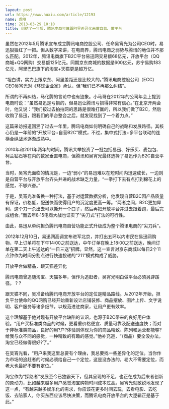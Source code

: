 ```yaml
---
layout: post
url: https://www.huxiu.com/article/12193
name: 虎嗅
time: 2013-03-29 10:10
title: 纠结了一年后，腾讯电商打算跟阿里差异化来做自营、做平台
---
```

虽然在2012年5月腾讯宣布成立腾讯电商控股公司、任命吴宵光为公司CEO时，易迅狠狠红了一把。但从数字来讲，在电商界，腾讯电商之弱势与腾讯的地位并不那么匹配。2012年，腾讯电商旗下B2C平台易迅网交易额68亿元，开放平台（QQ商城+QQ网购）交易额125亿元。同期京东商城的数据是600亿元，苏宁易购183亿元，阿里巴巴旗下的淘宝+天猫更是超万亿。

“坦白讲，实力上跟京东、阿里差距还是比较大的。”腾讯电商控股公司（ECC）CEO吴宵光对《环球企业家》承认，但“我们已不再那么纠结”。

所谓的不再纠结，马化腾的言论中也有迹象。小马哥在2012年的公司年会上提到电商时说：“虽然易迅是亏损的，但易迅让腾讯亏损得非常有信心。”在北京开两会时，他又说：“我们按过去拍拍网的思路是很难打赢的，所以我们做了B2C，然后收购了易迅，跟我们的平台整合之后，就发现找到了一个着力点。”

这篇采访报道回溯了过去一年里，腾讯电商如何明确自己的战略和发展路径。其核心仍是一年前的“开放平台+自营B2C”模式，不过，集中式打法+多平台联动的连横合纵战术逐渐成熟中。

2010年和2011年两年的时间，腾讯大举投资了一批包括易迅、好乐买、麦包包、柯兰钻石等在内的数家垂直电商，但腾讯和吴宵光最终选择了易迅作为B2C自营平台。

当时，吴宵光面临的情况是，一边“弱小”的易迅难以在短时间内迅速成长，一边则是自营平台与开放平台齐头并进的战术缺乏力量，“一拳打下去有点打到棉花上的感觉，不够兴奋。”

于是，吴宵光准备换一种打法，基于对运营数据分析，他发现自营B2C因产品质量有保证，价格低，配送快而使得用户的沉淀度更高一筹。“两者之间，B2C更加犀利，这个刀一杀出去可以撕开一个口子，然后再把开放平台并过去跟着跑，最后完成组合。”而去年8·15电商大战也证实了“尖刀式”打法的可行性。

由此，易迅从单纯担负腾讯电商自营功能正式升级成为整个腾讯电商的“尖刀兵”。

2012年12月10日，易迅网高调宣布进军北京，并打出五环以内市民在易迅网购物，早上订单将在下午14:00之前送达，中午订单在晚上18:00之前送达，晚间订单在第二天上午送达的“一日三送”招牌。显然，这一宣言对京东商城以每日2个11点钟作为时间分割点进行快速投递的“211”模式构成了威胁。

开放平台做精品，跟天猫差异化

腾讯电商曾追随淘宝、天猫多年，但作为追赶者，吴宵光明白做平台必须另辟蹊径。 ? ?

跟天猫不同，吴准备给腾讯电商开放平台的定位是精品路线。从2012年开始，担负平台使命的QQ网购已经开始重新设计店铺装修、商品摆放、图片上传、文字说明、客户服务等诸多细节，以规范进驻商家，让用户更有效率。

这个理解基于他对现有开放平台缺陷的认识，也源于B2C带来的良好用户体验。“用户买标准类商品的时候，更看重价格便宜、质量可靠及配送速度快；而对于非标准类商品，良好的用?户?体验则体现为你的商品精致、陈列和运营都能够?给我与众不同的感觉，一种精致的有趣的感觉。”他补充道，“（商品）要全没办法，淘宝已经做得很好?了。”

在吴宵光看，“用户来我这里总要有个理由，我总要找一些差异化的定位。当你作为市场的追赶者的时候必须给自己一个定位，这是没办法的，老大不需要定位，而老大也最好不要有定位。”

淘宝作为“探路者”发展至今已独霸天下，但其呈现的不足，也正在成为后来者创新的原动力，比如越来越多用户感觉淘宝购物时间成本过高。吴宵光就敏锐地发现了这一点，“有越来越多娱乐化的需求，你应该花更多时间去玩，去看电影、去吃饭、去陪家人，你买东西应该尽快决策，而腾讯电商开放平台的大逻辑正是基于此。”

